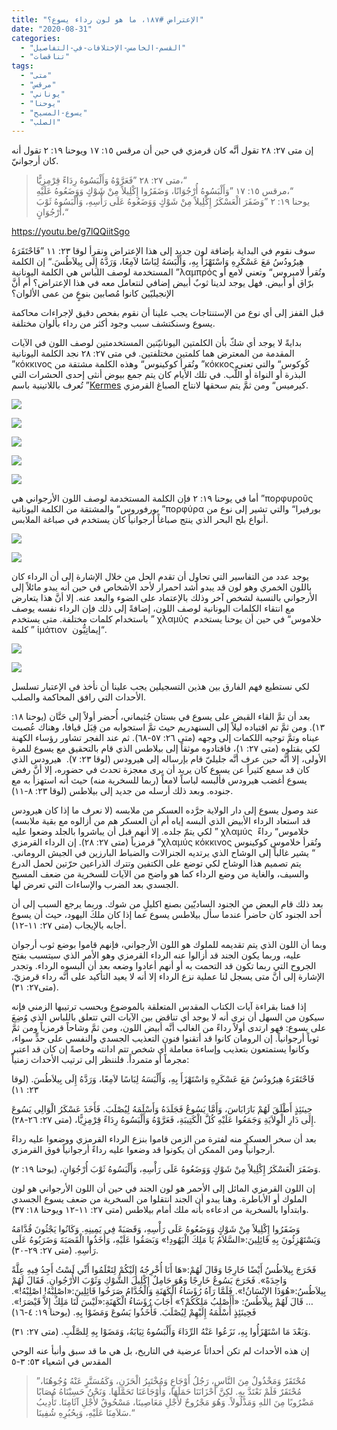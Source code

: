 ```yaml
---
title: "الإعتراض #١٨٧، ما هو لون رداء يسوع؟"
date: "2020-08-31"
categories: 
  - "القسم-الخامس-الإختلافات-في-التفاصيل"
  - "تناقضات"
tags: 
  - "متى"
  - "مرقس"
  - "يوناني"
  - "يوحنا"
  - "يسوع-المسيح"
  - "الصلب"
---
```


إن متى ٢٧: ٢٨ تقول أنَّه كان قرمزي في حين أن مرقس ١٥: ١٧ ويوحنا ١٩: ٢ تقول أنه كان أرجوانيّ.

> متى ٢٧: ٢٨ ”فَعَرَّوْهُ وَأَلْبَسُوهُ رِدَاءً قِرْمِزِيًّا،“  
> مرقس ١٥: ١٧ ”وَأَلْبَسُوهُ أُرْجُوَانًا، وَضَفَرُوا إِكْلِيلاً مِنْ شَوْكٍ وَوَضَعُوهُ عَلَيْهِ،“  
> يوحنا ١٩: ٢ ”وَضَفَرَ الْعَسْكَرُ إِكْلِيلاً مِنْ شَوْكٍ وَوَضَعُوهُ عَلَى رَأْسِهِ، وَأَلْبَسُوهُ ثَوْبَ أُرْجُوَانٍ،“

https://youtu.be/g7lQQiitSgo

سوف نقوم في البداية بإضافة لون جديد إلى هذا الإعتراض ونقرأ لوقا ٢٣: ١١ ”فَاحْتَقَرَهُ هِيرُودُسُ مَعَ عَسْكَرِهِ وَاسْتَهْزَأَ بِهِ، وَأَلْبَسَهُ لِبَاسًا لاَمِعًا، وَرَدَّهُ إِلَى بِيلاَطُسَ.“ إن الكلمة المستخدمة لوصف اللباس هي الكلمة اليونانية ”λαμπρός وتُقرأ لامبروس“ وتعني لامع أو برّاق أو أبيض. فهل يوجد لدينا ثوبٌ أبيض إضافي لنتعامل معه في هذا الإعتراض؟ أم أنَّ الإنجيليّين كانوا مُصابين بنوعٍ من عمى الألوان؟

قبل القفز إلى أي نوع من الإستنتاجات يجب علينا أن نقوم بفحص دقيق لإجراءات محاكمة يسوع وسنكتشف سبب وجود أكثر من رداء بألوان مختلفة.

بدايةً لا يوجد أي شكّ بأن الكلمتين اليونانيّتين المستخدمتين لوصف اللون في الآيات المقدمة من المعترض هما كلمتين مختلفتين. في متى ٢٧: ٢٨ نجد الكلمة اليونانية ”κόκκινος وتُقرأ كوكينوس“ وهذه الكلمة مشتقة من ”κόκκος كُوكوس“ والتي تعني البذرة أو النواة أو اللٌّب. في تلك الأيام كان يتم جمع بيوض أنثى إحدى الحشرات التي تُعرف باللاتينية باسم ”[Kermes](https://en.wikipedia.org/wiki/Kermes_(insect)) كيرميس“ ومن ثمَّ يتم سحقها لانتاج الصباغ القرمزي.

![](images/kermes-1.jpg)

![](images/kermes-2.jpg)

![](images/kermes-4.jpg)

![](images/kermes-3.jpg)

![](images/kermes-5.jpg)

أما في يوحنا ١٩: ٢ فإن الكلمة المستخدمة لوصف اللون الأرجواني هي ”πορφυροῦς بورفوروس“ والمشتقة من الكلمة اليونانية ”πορφύρα بورفيرا“ والتي تشير إلى نوع من أنواع بلح البحر الذي ينتج صباغاً أرجوانياً كان يستخدم في صباغة الملابس.

![](images/porfire.jpg)

![](images/images.jpg)

يوجد عدد من التفاسير التي تحاول أن تقدم الحل من خلال الإشارة إلى أن الرداء كان باللون الخمري وهو لون قد يبدو أشد احمرار لأحد الأشخاص في حين أنه يبدو مائلاً إلى الأرجواني بالنسبة لشخص آخر وذلك بالإعتماد على الضوء والبعد عنه. إلا أنَّ هذا يتعارض مع انتقاء الكلمات اليونانية لوصف اللون، إضافةً إلى ذلك فإن الرداء نفسه يوصف باستخدام كلمات مختلفة. متى يستخدم ” χλαμύς  خلاموس“ في حين أن يوحنا يستخدم كلمة ” ἱμάτιον  إيماتِيُّون“.

![](images/e1bcb1cebcceaccf84ceb9cebfcebd.jpg)

![](images/d8aed984d8a7d985d98ad8afd8a7.jpg)

لكي نستطيع فهم الفارق بين هذين التسجيلين يجب علينا أن نأخذ في الإعتبار تسلسل الأحداث التي رافق المحاكمة والصلب.

بعد أن تمَّ القاء القبض على يسوع في بستان جُثيماني، أُحضر أولاً إلى حَنَّان (يوحنا ١٨: ١٣). ومن ثمَّ تم اقتياده ليلاً إلى السنهدريم حيث تمَّ استجوابه من قِبَل قيافا، وهناك عُصبت عيناه وتمَّ توجيه اللكمات إلى وجهه (متى ٢٦: ٥٧-٦٨). ثم عند الفجر تشاور رؤساء الكهنة لكي يقتلوه (متى ٢٧: ١)، فاقتادوه موثقاً إلى بيلاطس الذي قام بالتحقيق مع يسوع للمرة الأولى، إلا أنَّه حين عرف أنَّه جليليّ قام بإرساله إلى هيرودس (لوقا ٢٣: ٧).  هيرودس الذي كان قد سمع كثيراً عن يسوع كان يريد أن يرى معجزة تحدث في حضوره، إلا أنَّ رفض يسوع أغضب هيرودس فألبسه لباساً لامعاً (ربما للسخرية منه) حيث أنه استهزأ به مع جنوده. وبعد ذلك أرسله من جديد إلى بيلاطس (لوقا ٢٣: ٨-١١).

عند وصول يسوع إلى دار الولاية جرَّده العسكر من ملابسه (لا نعرف ما إذا كان هيرودس قد استعاد الرداء الأبيض الذي ألبسه إياه أم أن العسكر هم من أزالوه مع بقية ملابسه) لكي يتمّ جلده. إلا أنهم قبل أن يباشروا بالجلد وضعوا عليه ” χλαμύς  خلاموس“ رداءً قرمزياً (متى ٢٧: ٢٨). إن الرداء القرمزي ”χλαμύς κόκκινος وتُقرأ خلاموس كوكينوس “ يشير غالباً إلى الوشاح الذي يرتديه الجنرالات والضباط البارزين في الجيش الروماني. يتم تصميم هذا الوشاح لكي توضع على الكتفين وتترك الذراعين حرّتين لحمل الدرع والسيف، والغاية من وضع الرداء كما هو واضح من الآيات للسخرية من ضعف المسيح الجسدي بعد الضرب والإساءات التي تعرض لها.

بعد ذلك قام البعض من الجنود الساديّين بصنع اكليلٍ من شوك. وربما يرجع السبب إلى أن أحد الجنود كان حاضراً عندما سأل بيلاطس يسوع عما إذا كان ملكَ اليهود، حيث أن يسوع أجابه بالإيجاب (متى ٢٧: ١١-١٢). 

وبما أن اللون الذي يتم تقديمه للملوك هو اللون الأرجواني، فإنهم قاموا بوضع ثوب أرجوان عليه، وربما يكون الجند قد أزالوا عنه الرداء القرمزي وهو الأمر الذي سيتسبب بفتح الجروح التي ربما تكون قد التحمت به أو أنهم أعادوا وضعه بعد أن ألبسوه الرداء. وتجدر الإشارة إلى أنَّ متى يسجل لنا عملية نزع الرداء إلا أنه لا يعيد التأكيد على أنَّه رداء قرمزيّ.(متى٢٧: ٣١).

إذا قمنا بقراءة آيات الكتاب المقدس المتعلقة بالموضوع وبحسب ترتيبها الزمني فإنه سيكون من السهل أن نرى أنه لا يوجد أي تناقض بين الآيات التي تتعلق باللباس الذي وُضِعَ على يسوع: فهو ارتدى أولاً رداءً من الغالب أنَّه أبيض اللون، ومن ثمَّ وشاحاً قرمزياً ومن ثمَّ ثوباً أرجوانياً. إن الرومان كانوا قد أتقنوا فنون التعذيب الجسدي والنفسي على حدٍّ سواء، وكانوا يستمتعون بتعذيب وإساءة معاملة أي شخص تتم ادانته وخاصةً إن كان قد اعتبر مجرماً أو متمرداً. فلننظر إلى ترتيب الأحداث زمنياً:

فَاحْتَقَرَهُ هِيرُودُسُ مَعَ عَسْكَرِهِ وَاسْتَهْزَأَ بِهِ، وَأَلْبَسَهُ لِبَاسًا لاَمِعًا، وَرَدَّهُ إِلَى بِيلاَطُسَ. (لوقا ٢٣: ١١)

حِينَئِذٍ أَطْلَقَ لَهُمْ بَارَابَاسَ، وَأَمَّا يَسُوعُ فَجَلَدَهُ وَأَسْلَمَهُ لِيُصْلَبَ. فَأَخَذَ عَسْكَرُ الْوَالِي يَسُوعَ إِلَى دَارِ الْوِلاَيَةِ وَجَمَعُوا عَلَيْهِ كُلَّ الْكَتِيبَةِ، فَعَرَّوْهُ وَأَلْبَسُوهُ رِدَاءً قِرْمِزِيًّا، (متى ٢٧: ٢٦-٢٨).

بعد أن سخر العسكر منه لفترة من الزمن قاموا بنزع الرداء القرمزي ووضعوا عليه رداءً أرجوانياً ومن الممكن أن يكونوا قد وضعوا عليه رداءً أرجوانياً فوق القرمزي.

وَضَفَرَ الْعَسْكَرُ إِكْلِيلاً مِنْ شَوْكٍ وَوَضَعُوهُ عَلَى رَأْسِهِ، وَأَلْبَسُوهُ ثَوْبَ أُرْجُوَانٍ، (يوحنا ١٩: ٢).

إن اللون القرمزي المائل إلى الأحمر هو لون الجند في حين أن اللون الأرجواني هو لون الملوك أو الأباطرة. وهنا يبدو أن الجند انتقلوا من السخرية من ضعف يسوع الجسدي وابتدأوا بالسخرية من ادعاءه بأنه ملك أمام بيلاطس (متى ٢٧: ١١-١٢ ويوحنا ١٨: ٣٧).

وَضَفَرُوا إِكْلِيلاً مِنْ شَوْكٍ وَوَضَعُوهُ عَلَى رَأْسِهِ، وَقَصَبَةً فِي يَمِينِهِ. وَكَانُوا يَجْثُونَ قُدَّامَهُ وَيَسْتَهْزِئُونَ بِهِ قَائِلِينَ:«السَّلاَمُ يَا مَلِكَ الْيَهُودِ!» وَبَصَقُوا عَلَيْهِ، وَأَخَذُوا الْقَصَبَةَ وَضَرَبُوهُ عَلَى رَأْسِهِ. (متى ٢٧: ٢٩-٣٠).

فَخَرَجَ بِيلاَطُسُ أَيْضًا خَارِجًا وَقَالَ لَهُمْ:«هَا أَنَا أُخْرِجُهُ إِلَيْكُمْ لِتَعْلَمُوا أَنِّي لَسْتُ أَجِدُ فِيهِ عِلَّةً وَاحِدَةً». فَخَرَجَ يَسُوعُ خَارِجًا وَهُوَ حَامِلٌ إِكْلِيلَ الشَّوْكِ وَثَوْبَ الأُرْجُوانِ. فَقَالَ لَهُمْ بِيلاَطُسُ:«هُوَذَا الإِنْسَانُ!». فَلَمَّا رَآهُ رُؤَسَاءُ الْكَهَنَةِ وَالْخُدَّامُ صَرَخُوا قَائِلِينَ:«اصْلِبْهُ! اصْلِبْهُ!». … قَالَ لَهُمْ بِيلاَطُسُ: «أَأَصْلِبُ مَلِكَكُمْ؟» أَجَابَ رُؤَسَاءُ الْكَهَنَةِ:«لَيْسَ لَنَا مَلِكٌ إِلاَّ قَيْصَرَ!». فَحِينَئِذٍ أَسْلَمَهُ إِلَيْهِمْ لِيُصْلَبَ. فَأَخَذُوا يَسُوعَ وَمَضَوْا بِهِ. (يوحنا ١٩: ٤-١٦) 

وَبَعْدَ مَا اسْتَهْزَأُوا بِهِ، نَزَعُوا عَنْهُ الرِّدَاءَ وَأَلْبَسُوهُ ثِيَابَهُ، وَمَضَوْا بِهِ لِلصَّلْبِ. (متى ٢٧: ٣١).

إن هذه الأحداث لم تكن أحداثاً عرضية في التاريخ، بل هي ما قد سبق وأنبأ عنه الوحي المقدس في اشعياء ٥٣: ٣-٥

> ”مُحْتَقَرٌ وَمَخْذُولٌ مِنَ النَّاسِ، رَجُلُ أَوْجَاعٍ وَمُخْتَبِرُ الْحَزَنِ، وَكَمُسَتَّرٍ عَنْهُ وُجُوهُنَا، مُحْتَقَرٌ فَلَمْ نَعْتَدَّ بِهِ. لكِنَّ أَحْزَانَنَا حَمَلَهَا، وَأَوْجَاعَنَا تَحَمَّلَهَا. وَنَحْنُ حَسِبْنَاهُ مُصَابًا مَضْرُوبًا مِنَ اللهِ وَمَذْلُولاً. وَهُوَ مَجْرُوحٌ لأَجْلِ مَعَاصِينَا، مَسْحُوقٌ لأَجْلِ آثَامِنَا. تَأْدِيبُ سَلاَمِنَا عَلَيْهِ، وَبِحُبُرِهِ شُفِينَا.“
